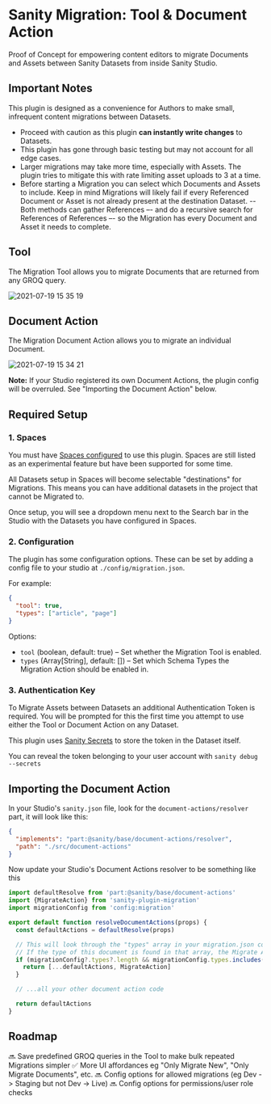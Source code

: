 # Sanity Migration: Tool & Document Action

Proof of Concept for empowering content editors to migrate Documents and Assets between Sanity Datasets from inside Sanity Studio.

## Important Notes

This plugin is designed as a convenience for Authors to make small, infrequent content migrations between Datasets.

- Proceed with caution as this plugin **can instantly write changes** to Datasets.
- This plugin has gone through basic testing but may not account for all edge cases.
- Larger migrations may take more time, especially with Assets. The plugin tries to mitigate this with rate limiting asset uploads to 3 at a time.
- Before starting a Migration you can select which Documents and Assets to include. Keep in mind Migrations will likely fail if every Referenced Document or Asset is not already present at the destination Dataset.
  -- Both methods can gather References –- and do a recursive search for References of References –- so the Migration has every Document and Asset it needs to complete.

## Tool

The Migration Tool allows you to migrate Documents that are returned from any GROQ query.

![2021-07-19 15 35 19](https://user-images.githubusercontent.com/9684022/126177728-67ba3789-3467-4fa3-b645-508402546767.gif)

## Document Action

The Migration Document Action allows you to migrate an individual Document.

![2021-07-19 15 34 21](https://user-images.githubusercontent.com/9684022/126177655-05074748-6212-4ff1-aa1f-67a535c02101.gif)

**Note:** If your Studio registered its own Document Actions, the plugin config will be overruled. See "Importing the Document Action" below.

## Required Setup

### 1. Spaces

You must have [Spaces configured](https://www.sanity.io/docs/spaces) to use this plugin. Spaces are still listed as an experimental feature but have been supported for some time.

All Datasets setup in Spaces will become selectable "destinations" for Migrations. This means you can have additional datasets in the project that cannot be Migrated to.

Once setup, you will see a dropdown menu next to the Search bar in the Studio with the Datasets you have configured in Spaces.

### 2. Configuration

The plugin has some configuration options. These can be set by adding a config file to your studio at `./config/migration.json`.

For example:

```json
{
  "tool": true,
  "types": ["article", "page"]
}
```

Options:

- `tool` (boolean, default: true) – Set whether the Migration Tool is enabled.
- `types` (Array[String], default: []) – Set which Schema Types the Migration Action should be enabled in.

### 3. Authentication Key

To Migrate Assets between Datasets an additional Authentication Token is required. You will be prompted for this the first time you attempt to use either the Tool or Document Action on any Dataset.

This plugin uses [Sanity Secrets](https://github.com/sanity-io/sanity-studio-secrets/) to store the token in the Dataset itself.

You can reveal the token belonging to your user account with `sanity debug --secrets`

## Importing the Document Action

In your Studio's `sanity.json` file, look for the `document-actions/resolver` part, it will look like this:

```json
{
  "implements": "part:@sanity/base/document-actions/resolver",
  "path": "./src/document-actions"
}
```

Now update your Studio's Document Actions resolver to be something like this

```js
import defaultResolve from 'part:@sanity/base/document-actions'
import {MigrateAction} from 'sanity-plugin-migration'
import migrationConfig from 'config:migration'

export default function resolveDocumentActions(props) {
  const defaultActions = defaultResolve(props)

  // This will look through the "types" array in your migration.json config file
  // If the type of this document is found in that array, the Migrate Action will show
  if (migrationConfig?.types?.length && migrationConfig.types.includes(props.type)) {
    return [...defaultActions, MigrateAction]
  }

  // ...all your other document action code

  return defaultActions
}
```

## Roadmap

🔜 Save predefined GROQ queries in the Tool to make bulk repeated Migrations simpler
✅ More UI affordances eg "Only Migrate New", "Only Migrate Documents", etc.
🔜 Config options for allowed migrations (eg Dev -> Staging but not Dev -> Live)
🔜 Config options for permissions/user role checks
